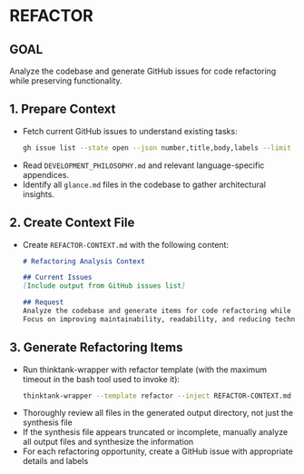 # REFACTOR

## GOAL
Analyze the codebase and generate GitHub issues for code refactoring while preserving functionality.

## 1. Prepare Context
- Fetch current GitHub issues to understand existing tasks:
  ```bash
  gh issue list --state open --json number,title,body,labels --limit 100
  ```
- Read `DEVELOPMENT_PHILOSOPHY.md` and relevant language-specific appendices.
- Identify all `glance.md` files in the codebase to gather architectural insights.

## 2. Create Context File
- Create `REFACTOR-CONTEXT.md` with the following content:
  ```markdown
  # Refactoring Analysis Context

  ## Current Issues
  [Include output from GitHub issues list]

  ## Request
  Analyze the codebase and generate items for code refactoring while preserving functionality.
  Focus on improving maintainability, readability, and reducing technical debt.
  ```

## 3. Generate Refactoring Items
- Run thinktank-wrapper with refactor template (with the maximum timeout in the bash tool used to invoke it):
  ```bash
  thinktank-wrapper --template refactor --inject REFACTOR-CONTEXT.md --model-set high_context --include-philosophy --include-glance ./
  ```
- Thoroughly review all files in the generated output directory, not just the synthesis file
- If the synthesis file appears truncated or incomplete, manually analyze all output files and synthesize the information
- For each refactoring opportunity, create a GitHub issue with appropriate details and labels
